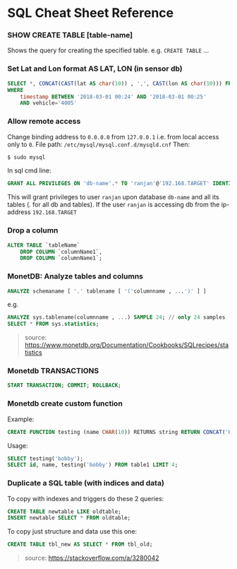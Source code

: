 # SQL Cheat Sheet Reference

### SHOW CREATE TABLE [table-name]
Shows the query for creating the specified table. e.g. `CREATE TABLE` ...

### Set Lat and Lon format AS LAT, LON (in sensor db)
```sql
SELECT *, CONCAT(CAST(lat AS char(10)) , ',', CAST(lon AS char(10))) FROM `ov_kv6` 
WHERE
	timestamp BETWEEN '2018-03-01 00:24' AND '2018-03-01 00:25' 
	AND vehicle='4005'
```
### Allow remote access	
Change binding address to `0.0.0.0` from `127.0.0.1` i.e. from local access only to `0`.
File path: `/etc/mysql/mysql.conf.d/mysqld.cnf`
Then: 
```bash 
$ sudo mysql 
```
In sql cmd line:
```sql
GRANT ALL PRIVILEGES ON 'db-name'.* TO 'ranjan'@'192.168.TARGET' IDENTIFIED BY 'user_password';
```
This will grant privileges to user `ranjan` upon database `db-name` and all its tables (*.* for all db and tables). If the user `ranjan` is accessing db from the ip-address `192.168.TARGET`

### Drop a column
```sql
ALTER TABLE `tableName`
  	DROP COLUMN `columnName1`,
  	DROP COLUMN `columnName1`;
```

### MonetDB: Analyze tables and columns
```sql
ANALYZE schemaname [ '.' tablename [ '('columnname , ...')' ] ]
```
e.g.
```sql
ANALYZE sys.tablename(columnname , ...) SAMPLE 24; // only 24 samples
SELECT * FROM sys.statistics;
```
>source: https://www.monetdb.org/Documentation/Cookbooks/SQLrecipes/statistics

### Monetdb TRANSACTIONS
```sql
START TRANSACTION; COMMIT; ROLLBACK;
```

### Monetdb create custom function
Example:
```sql
CREATE FUNCTION testing (name CHAR(10)) RETURNS string RETURN CONCAT('Hello ', name);
```
Usage:
```sql
SELECT testing('bobby');
SELECT id, name, testing('bobby') FROM table1 LIMIT 4;
```

### Duplicate a SQL table (with indices and data)
To copy with indexes and triggers do these 2 queries:
```sql
CREATE TABLE newtable LIKE oldtable; 
INSERT newtable SELECT * FROM oldtable;
```
To copy just structure and data use this one:
```sql
CREATE TABLE tbl_new AS SELECT * FROM tbl_old;
```
> source: https://stackoverflow.com/a/3280042